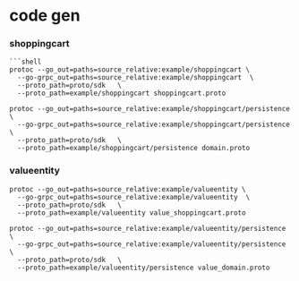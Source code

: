 # code gen 

### shoppingcart
```shell
```shell
protoc --go_out=paths=source_relative:example/shoppingcart \
  --go-grpc_out=paths=source_relative:example/shoppingcart  \
  --proto_path=proto/sdk   \
  --proto_path=example/shoppingcart shoppingcart.proto 
  
protoc --go_out=paths=source_relative:example/shoppingcart/persistence \
  --go-grpc_out=paths=source_relative:example/shoppingcart/persistence  \
  --proto_path=proto/sdk   \
  --proto_path=example/shoppingcart/persistence domain.proto   
```


### valueentity
```shell
protoc --go_out=paths=source_relative:example/valueentity \
  --go-grpc_out=paths=source_relative:example/valueentity  \
  --proto_path=proto/sdk   \
  --proto_path=example/valueentity value_shoppingcart.proto 
  
protoc --go_out=paths=source_relative:example/valueentity/persistence \
  --go-grpc_out=paths=source_relative:example/valueentity/persistence  \
  --proto_path=proto/sdk   \
  --proto_path=example/valueentity/persistence value_domain.proto   
```

